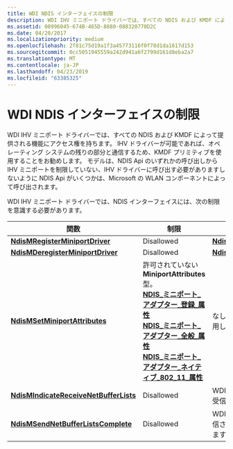 ```yaml
---
title: WDI NDIS インターフェイスの制限
description: WDI IHV ミニポート ドライバーでは、すべての NDIS および KMDF によって提供される機能にアクセス権を持ちます。
ms.assetid: 08996045-674B-465D-8880-088320770D2C
ms.date: 04/20/2017
ms.localizationpriority: medium
ms.openlocfilehash: 2f81c75d19a1f3a45773116f0f78d1da1617d153
ms.sourcegitcommit: 0cc5051945559a242d941a6f2799d161d8eba2a7
ms.translationtype: MT
ms.contentlocale: ja-JP
ms.lasthandoff: 04/23/2019
ms.locfileid: "63385325"
---
```

# <a name="wdi-ndis-interface-restrictions"></a>WDI NDIS インターフェイスの制限


WDI IHV ミニポート ドライバーでは、すべての NDIS および KMDF によって提供される機能にアクセス権を持ちます。 IHV ドライバーが可能であれば、オペレーティング システムの残りの部分と通信するため、KMDF プリミティブを使用することをお勧めします。 モデルは、NDIS Api のいずれかの呼び出しから IHV ミニポートを制限していない、IHV ドライバーに呼び出す必要がありますしないように NDIS Api がいくつかは、Microsoft の WLAN コンポーネントによって呼び出されます。

WDI IHV ミニポート ドライバーでは、NDIS インターフェイスには、次の制限を意識する必要があります。

関数 | 制限 | 代わりに 
---|---|--- 
[**NdisMRegisterMiniportDriver**](https://msdn.microsoft.com/library/windows/hardware/ff563654) | Disallowed |  [**NdisMRegisterWdiMiniportDriver**](https://msdn.microsoft.com/library/windows/hardware/mt297596) 
[**NdisMDeregisterMiniportDriver**](https://msdn.microsoft.com/library/windows/hardware/ff563578) | Disallowed |  [**NdisMDeregisterWdiMiniportDriver**](https://msdn.microsoft.com/library/windows/hardware/mt297595) 
[**NdisMSetMiniportAttributes**](https://msdn.microsoft.com/library/windows/hardware/ff563672) | 許可されていない**MiniportAttributes**型。<br />[**NDIS\_ミニポート\_アダプター\_登録\_属性**](https://msdn.microsoft.com/library/windows/hardware/ff565934)<br />[**NDIS\_ミニポート\_アダプター\_全般\_属性**](https://msdn.microsoft.com/library/windows/hardware/ff565923)<br />[**NDIS\_ミニポート\_アダプター\_ネイティブ\_802\_11\_属性**](https://msdn.microsoft.com/library/windows/hardware/ff565926) | なし。 これらは、WDI コマンドを使用して照会されます。 
[**NdisMIndicateReceiveNetBufferLists**](https://msdn.microsoft.com/library/windows/hardware/ff563598) | Disallowed | WDI データ パスの受信ハンドラーを受信したパケットを示します。 
[**NdisMSendNetBufferListsComplete**](https://msdn.microsoft.com/library/windows/hardware/ff563668) | Disallowed | WDI データ パスは、ハンドラーが送信されたパケットを完了するを送信します。

 





